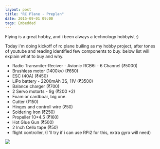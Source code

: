 ```yaml
---
layout: post
title: "RC Plane - Preplan"
date: 2015-09-01 09:00
tags: Embedded
---
```


Flying is a great hobby, and i been always a technology hobbyist :)

Today i'm doing kickoff of rc plane builing as my hobby project, after tones of youtube and reading identified few components to buy. below list will explain what to buy and why.

+ Radio Transmiter-Reciver - Avionic RCB6i - 6 Channel (₹5000)
+ Brushless motor (1400kv) (₹650)
+ ESC (40A) (₹450)
+ LiPo battery - 2200mAh 3S, 11V (₹3500)
+ Balance charger (₹700)
+ 2 Servo motorts - 9g (₹200 *2)
+ Foam or cardboar, big one.
+ Cutter (₹150)
+ Hinges and controll wire (₹50)
+ Soldering Iron (₹250)
+ Propeller 10*4.5 (₹160)
+ Hot Glue Gun (₹500)
+ 2 Inch Cello tape (₹50)
+ flight controller, (I 'll try if i can use RPi2 for this, extra gyro will need)

<img align="center" src="http://www.generalhobby.com/images/products/spirit-freewing-1.png" />
